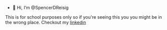 - 👋 Hi, I’m @SpencerDReisig


This is for school purposes only so if you're seeing this you you might be in the wrong place. Checkout my [linkedin](https://www.linkedin.com/in/spencer-reisig/)
